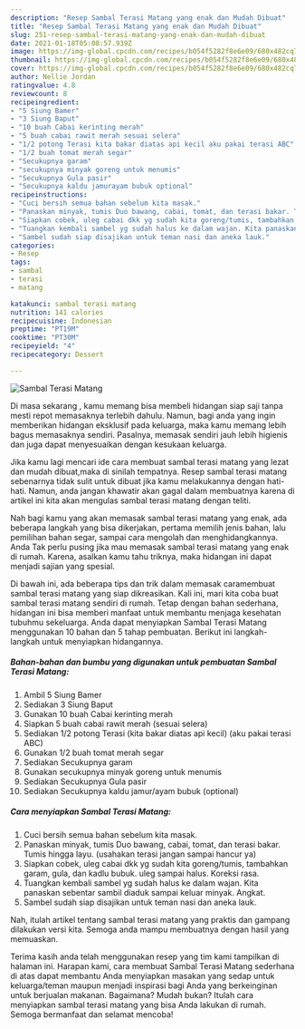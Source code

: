 ```yaml
---
description: "Resep Sambal Terasi Matang yang enak dan Mudah Dibuat"
title: "Resep Sambal Terasi Matang yang enak dan Mudah Dibuat"
slug: 251-resep-sambal-terasi-matang-yang-enak-dan-mudah-dibuat
date: 2021-01-18T05:08:57.939Z
image: https://img-global.cpcdn.com/recipes/b054f5282f8e6e09/680x482cq70/sambal-terasi-matang-foto-resep-utama.jpg
thumbnail: https://img-global.cpcdn.com/recipes/b054f5282f8e6e09/680x482cq70/sambal-terasi-matang-foto-resep-utama.jpg
cover: https://img-global.cpcdn.com/recipes/b054f5282f8e6e09/680x482cq70/sambal-terasi-matang-foto-resep-utama.jpg
author: Nellie Jordan
ratingvalue: 4.8
reviewcount: 8
recipeingredient:
- "5 Siung Bamer"
- "3 Siung Baput"
- "10 buah Cabai kerinting merah"
- "5 buah cabai rawit merah sesuai selera"
- "1/2 potong Terasi kita bakar diatas api kecil aku pakai terasi ABC"
- "1/2 buah tomat merah segar"
- "Secukupnya garam"
- "secukupnya minyak goreng untuk menumis"
- "Secukupnya Gula pasir"
- "Secukupnya kaldu jamurayam bubuk optional"
recipeinstructions:
- "Cuci bersih semua bahan sebelum kita masak."
- "Panaskan minyak, tumis Duo bawang, cabai, tomat, dan terasi bakar. Tumis hingga layu. (usahakan terasi jangan sampai hancur ya)"
- "Siapkan cobek, uleg cabai dkk yg sudah kita goreng/tumis, tambahkan garam, gula, dan kadlu bubuk. uleg sampai halus. Koreksi rasa."
- "Tuangkan kembali sambel yg sudah halus ke dalam wajan. Kita panaskan sebentar sambil diaduk sampai keluar minyak. Angkat."
- "Sambel sudah siap disajikan untuk teman nasi dan aneka lauk."
categories:
- Resep
tags:
- sambal
- terasi
- matang

katakunci: sambal terasi matang 
nutrition: 141 calories
recipecuisine: Indonesian
preptime: "PT19M"
cooktime: "PT30M"
recipeyield: "4"
recipecategory: Dessert

---
```



![Sambal Terasi Matang](https://img-global.cpcdn.com/recipes/b054f5282f8e6e09/680x482cq70/sambal-terasi-matang-foto-resep-utama.jpg)

Di masa  sekarang , kamu memang bisa membeli hidangan siap saji tanpa mesti repot memasaknya terlebih dahulu. Namun, bagi anda yang ingin memberikan hidangan eksklusif pada keluarga, maka kamu memang lebih bagus memasaknya sendiri. Pasalnya, memasak sendiri jauh lebih higienis dan juga dapat menyesuaikan dengan kesukaan keluarga.

Jika kamu lagi mencari ide cara membuat sambal terasi matang yang lezat dan mudah dibuat,maka di sinilah tempatnya. Resep sambal terasi matang  sebenarnya tidak sulit untuk dibuat jika kamu melakukannya dengan hati-hati. Namun, anda jangan khawatir akan gagal dalam membuatnya 
karena di artikel ini kita akan mengulas sambal terasi matang dengan teliti.  



Nah bagi kamu yang akan memasak sambal terasi matang yang enak, ada beberapa langkah yang bisa dikerjakan, pertama memilih jenis bahan, lalu pemilihan bahan segar, sampai cara mengolah dan menghidangkannya. Anda Tak perlu pusing jika mau memasak sambal terasi matang yang enak di rumah. Karena, asalkan kamu  tahu triknya, maka hidangan ini dapat menjadi sajian yang spesial.

Di bawah ini, ada beberapa tips dan trik dalam memasak caramembuat sambal terasi matang yang siap dikreasikan. Kali ini, mari kita coba buat sambal terasi matang sendiri di rumah. Tetap dengan bahan sederhana, hidangan ini bisa memberi manfaat untuk membantu menjaga kesehatan tubuhmu sekeluarga. Anda dapat menyiapkan Sambal Terasi Matang menggunakan 10 bahan dan 5 tahap pembuatan. Berikut ini langkah-langkah untuk menyiapkan hidangannya.

<!--inarticleads1-->

##### Bahan-bahan dan bumbu yang digunakan untuk pembuatan Sambal Terasi Matang:

1. Ambil 5 Siung Bamer
1. Sediakan 3 Siung Baput
1. Gunakan 10 buah Cabai kerinting merah
1. Siapkan 5 buah cabai rawit merah (sesuai selera)
1. Sediakan 1/2 potong Terasi (kita bakar diatas api kecil) (aku pakai terasi ABC)
1. Gunakan 1/2 buah tomat merah segar
1. Sediakan Secukupnya garam
1. Gunakan secukupnya minyak goreng untuk menumis
1. Sediakan Secukupnya Gula pasir
1. Sediakan Secukupnya kaldu jamur/ayam bubuk (optional)




<!--inarticleads2-->

##### Cara menyiapkan Sambal Terasi Matang:

1. Cuci bersih semua bahan sebelum kita masak.
1. Panaskan minyak, tumis Duo bawang, cabai, tomat, dan terasi bakar. Tumis hingga layu. (usahakan terasi jangan sampai hancur ya)
1. Siapkan cobek, uleg cabai dkk yg sudah kita goreng/tumis, tambahkan garam, gula, dan kadlu bubuk. uleg sampai halus. Koreksi rasa.
1. Tuangkan kembali sambel yg sudah halus ke dalam wajan. Kita panaskan sebentar sambil diaduk sampai keluar minyak. Angkat.
1. Sambel sudah siap disajikan untuk teman nasi dan aneka lauk.




Nah, itulah artikel tentang  sambal terasi matang  yang praktis dan gampang dilakukan versi kita. Semoga anda mampu membuatnya dengan hasil yang memuaskan. 

Terima kasih anda telah menggunakan resep yang tim kami tampilkan di halaman ini. Harapan kami, cara membuat  Sambal Terasi Matang sederhana di atas dapat membantu Anda menyiapkan masakan yang sedap untuk keluarga/teman maupun menjadi inspirasi bagi Anda yang berkeinginan untuk berjualan makanan. Bagaimana? Mudah bukan? Itulah cara menyiapkan sambal terasi matang yang bisa Anda lakukan di rumah. Semoga bermanfaat dan selamat mencoba!


